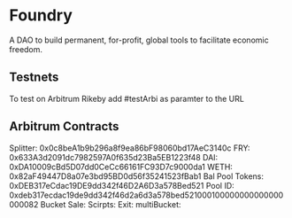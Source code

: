 # Foundry

A DAO to build permanent, for-profit, global tools to facilitate economic freedom.

## Testnets

To test on Arbitrum Rikeby add #testArbi as paramter to the URL

## Arbitrum Contracts

Splitter: 0x0c8beA1b9b296a8f9ea86bF98060bd17AeC3140c
FRY: 0x633A3d2091dc7982597A0f635d23Ba5EB1223f48
DAI: 0xDA10009cBd5D07dd0CeCc66161FC93D7c9000da1
WETH: 0x82aF49447D8a07e3bd95BD0d56f35241523fBab1
Bal Pool Tokens: 0xDEB317eCdac19DE9dd342f46D2A6D3a578Bed521
Pool ID: 0xdeb317ecdac19de9dd342f46d2a6d3a578bed521000100000000000000000082
Bucket Sale:
Scirpts:
Exit:
multiBucket:
